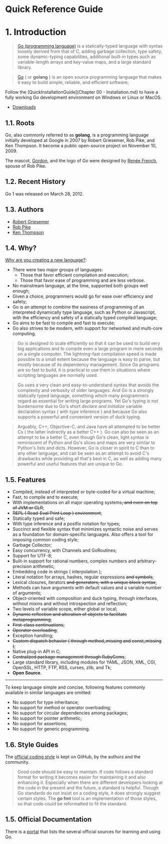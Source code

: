 Quick Reference Guide
=====================

# 1. Introduction

> [Go (programming language)](http://en.wikipedia.org/wiki/Go_%28programming_language%29) is a statically-typed language with syntax loosely derived from that of C, adding garbage collection, type safety, some dynamic-typing capabilities, additional built-in types such as variable-length arrays and key-value maps, and a large standard library.

> [Go](http://golang.org/) ( or **golang** ) is an open source programming language that makes it easy to build simple, reliable, and efficient software;

Follow the [QuickInstallationGuide](Chapter 00 - Installation.md) to have a fully working Go development environment on Windows or Linux or MacOS.
- [Downloads](https://golang.org/dl/)

## 1.1. Roots

Go, also commonly referred to as **golang**, is a programming language initially developed at Google in 2007 by Robert Griesemer, Rob Pike, and Ken Thompson. It become a public open-source project on November 10, 2009.

The mascot, [Gordon](https://blog.golang.org/gopher), and the logo of Go were designed by [Renée French](http://en.wikipedia.org/wiki/Ren%C3%A9e_French), spouse of Rob Pike.

## 1.2. Recent History

Go 1 was released on March 28, 2012.

## 1.3. Authors

- [Robert Griesemer](http://en.wikipedia.org/wiki/Robert_Griesemer)
- [Rob Pike](http://en.wikipedia.org/wiki/Rob_Pike)
- [Ken Thompson](http://en.wikipedia.org/wiki/Ken_Thompson)

## 1.4. Why?

[Why are you creating a new language?](https://golang.org/doc/faq#creating_a_new_language):

- There were two major groups of languages:
  - Those that favor efficient compilation and execution;
  - Those that favor ease of programming and are less verbose.
- No mainstream language, at the time, supported both groups well enough;
- Given a choice, programmers would go for ease over efficiency and safety;
- Go is an attempt to combine the easiness of programming of an interpreted dynamically type language, such as Python or Javascript, with the efficiency and safety of a statically typed compiled language;
- Go aims to be fast to compile and fast to execute;
- Go also strives to be modern, with support for networked and multi-core computing.

> Go is designed to scale efficiently so that it can be used to build very big applications and to compile even a large program in mere seconds on a single computer. The lightning-fast compilation speed is made possible to a small extent because the language is easy to parse, but mostly because of its dependency management. Since Go programs are so fast to build, it is practical to use them in situations where scripting languages are normally used.

> Go uses a very clean and easy-to-understand syntax that avoids the complexity
and verbosity of older languages. And Go is a strongly statically typed language, something which many programmers regard as essential for writing large programs. Yet Go's typing is not burdensome due to Go's short _declare and initialize_ variable declaration syntax ( with type inference ) and because Go also supports a powerful and convenient version of duck typing.

> Arguably, C++, Objective-C, and Java have all attempted to be better Cs ( the
latter indirectly as a better C++ ). Go can also be seen as an attempt to be a better C, even though Go's clean, light syntax is reminiscent of Python and Go's slices and maps are very similar to Python's lists and dicts. However, Go is closer in spirit to C than to any other language, and can be seen as an attempt to avoid C's drawbacks while providing all that's best in C, as well as adding many powerful and useful features that are unique to Go.

## 1.5. Features

- Compiled, instead of interpreted or byte-coded for a virtual machine;
- Fast, to compile and to execute;
- With implementations on all major operating systems~~, and even on top of JVM or CLR~~;
- ~~REPL ( Read-Eval Print Loop ) environment~~;
- Statically typed and safe;
- With type inference and a postfix notation for types;
- Succinct and flexible syntax that minimizes syntactic noise and serves as a foundation for domain-specific languages. Also offers a tool for imposing common coding style;
- Garbage Collector;
- Easy concurrency, with Channels and GoRoutines;
- Support for UTF-8;
- Built-in support for rational numbers, complex numbers and arbitrary-precision arithmetic;
- Embedding code in strings ( interpolation );
- Literal notation for arrays, hashes, regular expressions ~~and symbols~~;
- Lexical closures, iterators ~~and generators, with a unique block syntax~~;
- Methods can have arguments with default values and a variable number of arguments;
- Object-oriented with composition and duck typing, through interfaces, without mixins and without introspection and reflection;
- Two levels of variable scope, either global or local;
- ~~Dynamic reflection and alteration of objects to facilitate metaprogramming~~;
- ~~First-class continuations~~;
- ~~Operator overloading~~;
- Exception handling;
- ~~Custom dispatch behavior ( through method_missing and const_missing )~~;
- Native plug-in API in C;
- ~~Centralized package management through RubyGems~~;
- Large standard library, including modules for YAML, JSON, XML, CGI, OpenSSL, HTTP, FTP, RSS, curses, zlib, and Tk;
- **Open Source**.

----

To keep language simple and concise, following features commonly available in similar languages are omitted:

- No support for type inheritance;
- No support for method or operator overloading;
- No support for circular dependencies among packages;
- No support for pointer arithmetic;
- No support for assertions;
- No support for generic programming.

## 1.6. Style Guides

The [official coding style](https://github.com/golang/go/wiki/CodeReviewComments) is kept on GitHub, by the authors and the community.

> Good code should be easy to maintain. If code follows a standard format for writing it becomes easier for maintaining it and also enhancing it. Especially when there are different developers looking at the code in the present and the future, a standard is helpful. Though Go standards do not insist on a coding style, it does strongly suggest certain styles. The **go fmt** tool is an implementation of those styles, so that code could be reformatted to fit the standard. 

## 1.5. Official Documentation

There is a [portal](https://golang.org/doc/) that lists the several official sources for learning and using Go.
